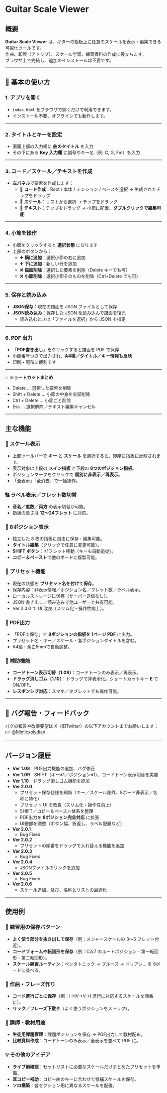# Guitar Scale Viewer

## 概要
**Guitar Scale Viewer** は、ギターの指板上に任意のスケールを表示・編集できる可視化ツールです。  
作曲、即興（アドリブ）、スケール学習、練習資料の作成に役立ちます。  
ブラウザ上で完結し、追加のインストールは不要です。  

---

## 🚀 **基本の使い方**

### 1. アプリを開く
- `index.html` をブラウザで開くだけで利用できます。  
- インストール不要、オフラインでも動作します。  

---

### 2. タイトルとキーを設定
- 画面上部の入力欄に **曲のタイトル** を入力  
- その下にある **Key 入力欄** に調号やキー名（例: C, G, Fm）を入力  

---

### 3. コード／スケール／テキストを作成
- **左パネル**で要素を作成します：  
  - 🎼 **コード作成**：Root / 本体 / テンション / ベースを選択 → 生成されたチップをドラッグ  
  - 🎹 **スケール**：リストから選択 → チップをドラッグ  
  - 📝 **テキスト**：チップをドラッグ → 小節に配置、**ダブルクリックで編集可能**  

---

### 4. 小節を操作
- 小節をクリックすると **選択状態** になります  
- 上部のボタンから：  
  - ➕ **横に追加**：選択小節の右に追加  
  - ➕ **下に追加**：新しい行を追加  
  - ❌ **描画削除**：選択した要素を削除（Delete キーでも可）  
  - ❌ **小節削除**：選択小節そのものを削除（Ctrl+Delete でも可）  

---

### 5. 保存と読み込み
- **JSON保存**：現在の譜面を JSON ファイルとして保存  
- **JSON読み込み**：保存した JSON を読み込んで譜面を復元  
  - 読み込むときは「ファイルを選択」から JSON を指定  

---

### 6. PDF 出力
- 「**PDF書き出し**」をクリックすると譜面を PDF で保存  
- 小節番号つきで出力され、**A4横／タイトル／キー情報も反映**  
- 印刷・配布に便利です  

---

💡 **ショートカットまとめ**
- Delete … 選択した要素を削除  
- Shift + Delete … 小節の中身を全部削除  
- Ctrl + Delete … 小節ごと削除  
- Esc … 選択解除／テキスト編集キャンセル  

---

## 主な機能

### 🎼 スケール表示
- 上部ツールバーで **キー** と **スケール** を選択すると、即座に指板に反映されます。  
- 表示対象は上段の **メイン指板** と下段の **8つのポジション指板**。  
- ポジションマークをクリックで **個別に非表示／再表示**。  
- 「全表示」「全消去」で一括操作。  

### 🔠 ラベル表示／フレット数切替
- **音名／度数／両方** の表示切替が可能。  
- 指板の長さは **12〜24フレット** に対応。  

### 🎸 8ポジション表示
- 独立した 8 枚の指板に自由に保存・編集可能。  
- **タイトル編集**（クリックで任意に変更可能）。  
- **SHIFT ボタン**：±1フレット移動（キーも自動追従）。  
- **コピー＆ペースト**で他のボードに複製可能。  

### 💾 プリセット機能
- 現在の状態を **プリセット名を付けて保存**。  
- 保存内容：非表示情報／ポジション名／フレット数／ラベル表示。  
- ローカルストレージに保存（サーバー送信なし）。  
- JSON 書き出し／読み込みで他ユーザーと共有可能。  
- Ver 2.0.0 で UI 改良（スリム化・操作性向上）。  

### 📄 PDF出力
- 「PDFで保存」で **8ポジションの指板を 1ページ PDF** に出力。  
- プリセット名・キー／スケール・各ポジションタイトルを含む。  
- A4縦・余白5mmで自動調整。  

### 🎹 補助機能
- **コードトーン表示切替（1.09）**：コードトーンのみ表示／再表示。  
- **ドラッグ消しゴム（1.10）**：ドラッグで非表示化。ショートカットキー **E** で ON/OFF。  
- **レスポンシブ対応**：スマホ／タブレットでも操作可能。  

---

## 🐞 **バグ報告・フィードバック**
バグの報告や改善要望は X（旧Twitter）の以下アカウントまでお願いします：  
👉 [@Mimicxolydian](https://x.com/Mimicxolydian)  

---

## バージョン履歴
- **Ver 1.08**　PDF出力機能の追加、バグ修正  
- **Ver 1.09**　SHIFT（キー±1／ポジション±1）、コードトーン表示切替を実装  
- **Ver 1.10**　ドラッグ消しゴム機能を追加  
- **Ver 2.0.0**  
  - プリセット保存仕様を刷新（キー／スケール除外、8ボード非表示／名称に特化）  
  - プリセット UI を改良（スリム化・操作性向上）  
  - SHIFT／コピー＆ペースト体系を整理  
  - PDF出力を **8ポジション完全対応** に拡張  
  - UI細部を調整（ボタン幅、折返し、ラベル配置など）
- **Ver 2.0.1**  
  - Bug Fixed
- **Ver 2.0.2**  
  - プリセットの順番をドラッグで入れ替える機能を追加  
- **Ver 2.0.3**  
  - Bug Fixed
- **Ver 2.0.4**  
  - JSONファイルのリンクを追加
- **Ver 2.0.5**  
  - Bug Fixed
- **Ver 2.0.6**  
  - スケール追加、及び、名称とリストの最適化

---

## 使用例

### 🎵 練習用の保存パターン
- **よく使う部分を抜き出して保存**（例：メジャースケールの 3〜5 フレット付近）。  
- **コードフォームや転回形を保存**（例：C△7 のルートポジション・第一転回形・第二転回形）。  
- **スケール練習ルーティン**：ペンタトニック → ブルース → ドリアン… を 8ボードに並べる。  

### 🎹 作曲・フレーズ作り
- **コード進行ごとに保存**（例：I→IV→V→I 進行に対応するスケールを順番に）。  
- **リック／フレーズ下敷き**（よく使うポジションをストック）。  

### 📝 講師・教材用途
- **生徒用課題管理**：課題ポジションを保存 → PDF出力して教材配布。  
- **比較資料作成**：コードトーンのみ表示／全表示を並べて PDF に。  

### 💡 その他のアイデア
- **ライブ前確認**：セットリストに必要なスケールだけまとめたプリセットを準備。  
- **耳コピー補助**：コピー曲のキーに合わせて候補スケールを保存。  
- **ソロ構築**：各セクション用に異なるスケールを配置。  
